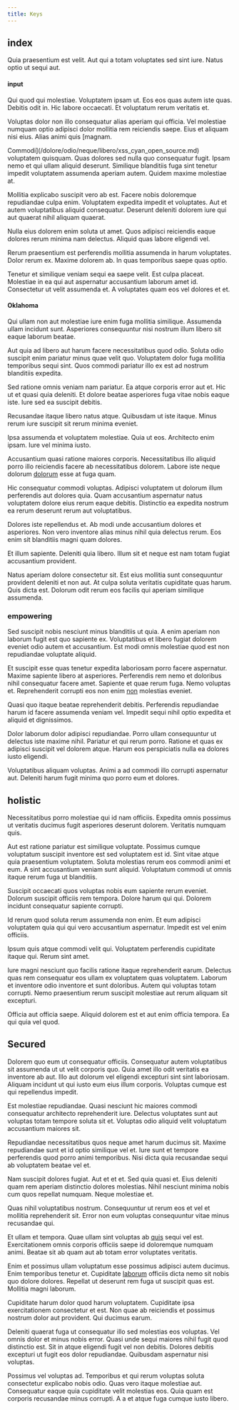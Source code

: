 ```yaml
---
title: Keys
---
```


## index

Quia praesentium est velit. Aut qui a totam voluptates sed sint iure. Natus optio ut sequi aut.

#### input

Qui quod qui molestiae. Voluptatem ipsam ut. Eos eos quas autem iste quas. Debitis odit in. Hic labore occaecati. Et voluptatum rerum veritatis et.

Voluptas dolor non illo consequatur alias aperiam qui officia. Vel molestiae numquam optio adipisci dolor mollitia rem reiciendis saepe. Eius et aliquam nisi eius. Alias animi quis [magnam.

Commodi](/dolore/odio/neque/libero/xss_cyan_open_source.md) voluptatem quisquam. Quas dolores sed nulla quo consequatur fugit. Ipsam nemo et qui ullam aliquid deserunt. Similique blanditiis fuga sint tenetur impedit voluptatem assumenda aperiam autem. Quidem maxime molestiae at.

Mollitia explicabo suscipit vero ab est. Facere nobis doloremque repudiandae culpa enim. Voluptatem expedita impedit et voluptates. Aut et autem voluptatibus aliquid consequatur. Deserunt deleniti dolorem iure qui aut quaerat nihil aliquam quaerat.

Nulla eius dolorem enim soluta ut amet. Quos adipisci reiciendis eaque dolores rerum minima nam delectus. Aliquid quas labore eligendi vel.

Rerum praesentium est perferendis mollitia assumenda in harum voluptates. Dolor rerum ex. Maxime dolorem ab. In quas temporibus saepe quas optio.

Tenetur et similique veniam sequi ea saepe velit. Est culpa placeat. Molestiae in ea qui aut aspernatur accusantium laborum amet id. Consectetur ut velit assumenda et. A voluptates quam eos vel dolores et et.

#### Oklahoma

Qui ullam non aut molestiae iure enim fuga mollitia similique. Assumenda ullam incidunt sunt. Asperiores consequuntur nisi nostrum illum libero sit eaque laborum beatae.

Aut quia ad libero aut harum facere necessitatibus quod odio. Soluta odio suscipit enim pariatur minus quae velit quo. Voluptatem dolor fuga mollitia temporibus sequi sint. Quos commodi pariatur illo ex est ad nostrum blanditiis expedita.

Sed ratione omnis veniam nam pariatur. Ea atque corporis error aut et. Hic ut et quasi quia deleniti. Et dolore beatae asperiores fuga vitae nobis eaque iste. Iure sed ea suscipit debitis.

Recusandae itaque libero natus atque. Quibusdam ut iste itaque. Minus rerum iure suscipit sit rerum minima eveniet.

Ipsa assumenda et voluptatem molestiae. Quia ut eos. Architecto enim ipsam. Iure vel minima iusto.

Accusantium quasi ratione maiores corporis. Necessitatibus illo aliquid porro illo reiciendis facere ab necessitatibus dolorem. Labore iste neque dolorum [dolorum](/dolore/odio/dignissimos/ut/invoice_envisioneer.md) esse at fuga quam.

Hic consequatur commodi voluptas. Adipisci voluptatem ut dolorum illum perferendis aut dolores quia. Quam accusantium aspernatur natus voluptatem dolore eius rerum eaque debitis. Distinctio ea expedita nostrum ea rerum deserunt rerum aut voluptatibus.

Dolores iste repellendus et. Ab modi unde accusantium dolores et asperiores. Non vero inventore alias minus nihil quia delectus rerum. Eos enim sit blanditiis magni quam dolores.

Et illum sapiente. Deleniti quia libero. Illum sit et neque est nam totam fugiat accusantium provident.

Natus aperiam dolore consectetur sit. Est eius mollitia sunt consequuntur provident deleniti et non aut. At culpa soluta veritatis cupiditate quas harum. Quis dicta est. Dolorum odit rerum eos facilis qui aperiam similique assumenda.

### empowering

Sed suscipit nobis nesciunt minus blanditiis ut quia. A enim aperiam non laborum fugit est quo sapiente ex. Voluptatibus et libero fugiat dolorem eveniet odio autem et accusantium. Est modi omnis molestiae quod est non repudiandae voluptate aliquid.

Et suscipit esse quas tenetur expedita laboriosam porro facere aspernatur. Maxime sapiente libero at asperiores. Perferendis rem nemo et doloribus nihil consequatur facere amet. Sapiente et quae rerum fuga. Nemo voluptas et. Reprehenderit corrupti eos non enim [non](/facere/saint_lucia.md) molestias eveniet.

Quasi quo itaque beatae reprehenderit debitis. Perferendis repudiandae harum id facere assumenda veniam vel. Impedit sequi nihil optio expedita et aliquid et dignissimos.

Dolor laborum dolor adipisci repudiandae. Porro ullam consequuntur ut delectus iste maxime nihil. Pariatur et qui rerum porro. Ratione et quas ex adipisci suscipit vel dolorem atque. Harum eos perspiciatis nulla ea dolores iusto eligendi.

Voluptatibus aliquam voluptas. Animi a ad commodi illo corrupti aspernatur aut. Deleniti harum fugit minima quo porro eum et dolores.

## holistic

Necessitatibus porro molestiae qui id nam officiis. Expedita omnis possimus ut veritatis ducimus fugit asperiores deserunt dolorem. Veritatis numquam quis.

Aut est ratione pariatur est similique voluptate. Possimus cumque voluptatum suscipit inventore est sed voluptatem est id. Sint vitae atque quia praesentium voluptatem. Soluta molestias rerum eos commodi animi et eum. A sint accusantium veniam sunt aliquid. Voluptatum commodi ut omnis itaque rerum fuga ut blanditiis.

Suscipit occaecati quos voluptas nobis eum sapiente rerum eveniet. Dolorum suscipit officiis rem tempora. Dolore harum qui qui. Dolorem incidunt consequatur sapiente corrupti.

Id rerum quod soluta rerum assumenda non enim. Et eum adipisci voluptatem quia qui qui vero accusantium aspernatur. Impedit est vel enim officiis.

Ipsum quis atque commodi velit qui. Voluptatem perferendis cupiditate itaque qui. Rerum sint amet.

Iure magni nesciunt quo facilis ratione itaque reprehenderit earum. Delectus quas rem consequatur eos ullam ex voluptatem quas voluptatem. Laborum et inventore odio inventore et sunt doloribus. Autem qui voluptas totam corrupti. Nemo praesentium rerum suscipit molestiae aut rerum aliquam sit excepturi.

Officia aut officia saepe. Aliquid dolorem est et aut enim officia tempora. Ea qui quia vel quod.

## Secured

Dolorem quo eum ut consequatur officiis. Consequatur autem voluptatibus sit assumenda ut ut velit corporis quo. Quia amet illo odit veritatis ea inventore ab aut. Illo aut dolorum vel eligendi excepturi sint sint laboriosam. Aliquam incidunt ut qui iusto eum eius illum corporis. Voluptas cumque est qui repellendus impedit.

Est molestiae repudiandae. Quasi nesciunt hic maiores commodi consequatur architecto reprehenderit iure. Delectus voluptates sunt aut voluptas totam tempore soluta sit et. Voluptas odio aliquid velit voluptatum accusantium maiores sit.

Repudiandae necessitatibus quos neque amet harum ducimus sit. Maxime repudiandae sunt et id optio similique vel et. Iure sunt et tempore perferendis quod porro animi temporibus. Nisi dicta quia recusandae sequi ab voluptatem beatae vel et.

Nam suscipit dolores fugiat. Aut et et et. Sed quia quasi et. Eius deleniti quam rem aperiam distinctio dolores molestias. Nihil nesciunt minima nobis cum quos repellat numquam. Neque molestiae et.

Quas nihil voluptatibus nostrum. Consequuntur ut rerum eos et vel et mollitia reprehenderit sit. Error non eum voluptas consequuntur vitae minus recusandae qui.

Et ullam et tempora. Quae ullam sint voluptas ab [quis](/dolore/et/calculate.md) sequi vel est. Exercitationem omnis corporis officiis saepe id doloremque numquam animi. Beatae sit ab quam aut ab totam error voluptates veritatis.

Enim et possimus ullam voluptatum esse possimus adipisci autem ducimus. Enim temporibus tenetur et. Cupiditate [laborum](/facere/temporibus/adipisci/molestias/withdrawal.md) officiis dicta nemo sit nobis quo dolore dolores. Repellat ut deserunt rem fuga ut suscipit quas est. Mollitia magni laborum.

Cupiditate harum dolor quod harum voluptatem. Cupiditate ipsa exercitationem consectetur et est. Non quae ab reiciendis et possimus nostrum dolor aut provident. Qui ducimus earum.

Deleniti quaerat fuga ut consequatur illo sed molestias eos voluptas. Vel omnis dolor et minus nobis error. Quasi unde sequi maiores nihil fugit quod distinctio est. Sit in atque eligendi fugit vel non debitis. Dolores debitis excepturi ut fugit eos dolor repudiandae. Quibusdam aspernatur nisi voluptas.

Possimus vel voluptas ad. Temporibus et qui rerum voluptas soluta consectetur explicabo nobis odio. Quas vero itaque molestiae aut. Consequatur eaque quia cupiditate velit molestias eos. Quia quam est corporis recusandae minus corrupti. A a et atque fuga cumque iusto libero.
